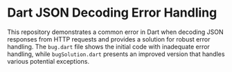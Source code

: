 # Dart JSON Decoding Error Handling

This repository demonstrates a common error in Dart when decoding JSON responses from HTTP requests and provides a solution for robust error handling.  The `bug.dart` file shows the initial code with inadequate error handling, while `bugSolution.dart` presents an improved version that handles various potential exceptions.